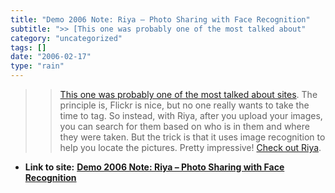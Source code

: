 ```yaml
---
title: "Demo 2006 Note: Riya – Photo Sharing with Face Recognition"
subtitle: ">> [This one was probably one of the most talked about"
category: "uncategorized"
tags: []
date: "2006-02-17"
type: "rain"
---
```

>>

>> [This one was probably one of the most talked about
sites](<http://www.riya.com>). The principle is, Flickr is nice, but no one
really wants to take the time to tag. So instead, with Riya, after you upload
your images, you can search for them based on who is in them and where they
were taken. But the trick is that it uses image recognition to help you locate
the pictures. Pretty impressive! [Check out Riya](<http://www.riya.com>).


* **Link to site:** **[Demo 2006 Note: Riya – Photo Sharing with Face Recognition](None)**